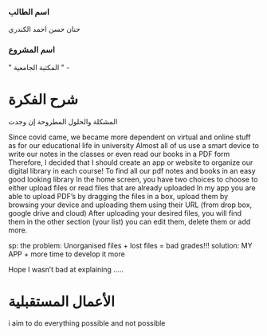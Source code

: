 

### اسم الطالب

حنان حسن احمد الكندري 

### اسم المشروع
" المكتبة الجامعية " - 

# شرح الفكرة
المشكلة والحلول المطروحة إن وجدت

Since covid came, we became more dependent on virtual and online stuff as for our educational life in university 
Almost all of us use a smart device to write our notes in the classes or even read our books in a PDF form 
Therefore, I decided that I should create an app or website to organize our digital library in each course! To find all our pdf notes and books in an easy good looking library 
In the home screen, you have two choices to choose to either upload files or read files that are already uploaded 
In my app you are able to upload PDF’s by dragging the files in a box, upload them by browsing your device and uploading them using their URL (from drop box, google drive and cloud)
After uploading your desired files, you will find them in the other section (your list) you can edit them, delete them or add more.


sp: 
the problem:  Unorganised files + lost files = bad grades!!!
solution: MY APP + more time to develop it more 

Hope I wasn’t bad at explaining ….. 





# الأعمال المستقبلية
i aim to do everything possible and not possible 





